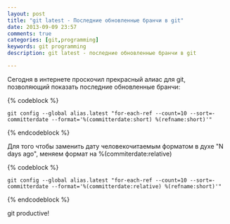 ```yaml
---
layout: post
title: "git latest - Последние обновленные бранчи в git"
date: 2013-09-09 23:57
comments: true
categories: [git,programming]
keywords: git programming 
description: git latest - последние обновленные бранчи в git

---
```



Сегодня в интернете проскочил прекрасный алиас для git, позволяющий показать последние обновленные бранчи:

<!--more-->

{% codeblock %}

    git config --global alias.latest "for-each-ref --count=10 --sort=-committerdate --format='%(committerdate:short) %(refname:short)'"

{% endcodeblock %}

Для того чтобы заменить дату человекочитаемым форматом в духе "N days ago", меняем формат на %(commiterdate:relative)

{% codeblock %}

    git config --global alias.latest "for-each-ref --count=10 --sort=-committerdate --format='%(committerdate:relative) %(refname:short)'"

{% endcodeblock %}

git productive!